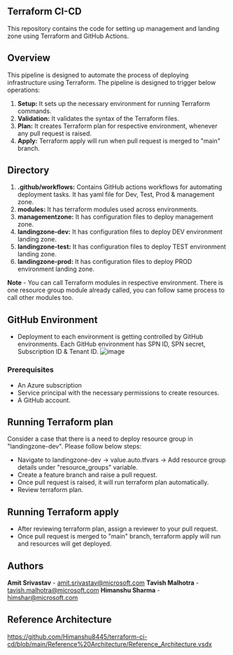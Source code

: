 ## Terraform CI-CD ##

This repository contains the code for setting up management and landing zone using Terraform and GitHub Actions.

## Overview

This pipeline is designed to automate the process of deploying infrastructure using Terraform. The pipeline is designed to trigger below operations:
 
1. **Setup:** It sets up the necessary environment for running Terraform commands.
2. **Validation:** It validates the syntax of the Terraform files.
3. **Plan:** It creates Terraform plan for respective environment, whenever any pull request is raised.
4. **Apply:** Terraform apply will run when pull request is merged to "main" branch.

## Directory

1. **.github/workflows:** Contains GitHub actions workflows for automating deployment tasks. It has yaml file for Dev, Test, Prod & management zone.
2. **modules:** It has terraform modules used across environments.
3. **managementzone:** It has configuration files to deploy management zone. 
4. **landingzone-dev:** It has configuration files to deploy DEV environment landing zone.
5. **landingzone-test:** It has configuration files to deploy TEST environment landing zone.
6. **landingzone-prod:** It has configuration files to deploy PROD environment landing zone.

**Note** - You can call Terraform modules in respective environment. There is one resource group module already called, you can follow same process to call other modules too.

## GitHub Environment

- Deployment to each environment is getting controlled by GitHub environments. Each GitHub environment has SPN ID, SPN secret, Subscription ID & Tenant ID.
  ![image](https://github.com/Himanshu8445/terraform-ci-cd/assets/107118596/72441774-61ac-444d-9cec-49f44444b1b2)

### Prerequisites

- An Azure subscription 
- Service principal with the necessary permissions to create resources.
- A GitHub account.

## Running Terraform plan
 
Consider a case that there is a need to deploy resource group in "landingzone-dev". Please follow below steps:

- Navigate to landingzone-dev -> value.auto.tfvars -> Add resource group details under "resource_groups" variable.
- Create a feature branch and raise a pull request. 
- Once pull request is raised, it will run terraform plan automatically.
- Review terraform plan.

## Running Terraform apply

- After reviewing terraform plan, assign a reviewer to your pull request.
- Once pull request is merged to "main" branch, terraform apply will run and resources will get deployed.

## Authors

**Amit Srivastav** - amit.srivastav@microsoft.com
**Tavish Malhotra** - tavish.malhotra@microsoft.com
**Himanshu Sharma** - himshar@microsoft.com

## Reference Architecture

https://github.com/Himanshu8445/terraform-ci-cd/blob/main/Reference%20Architecture/Reference_Architecture.vsdx
